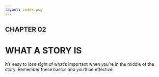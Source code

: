 ```yaml
---
layout: index.pug
---
```

## CHAPTER 02

# WHAT A STORY IS

It’s easy to lose sight of what’s important when you’re in the middle of the story. Remember these basics and you'll be effective.
